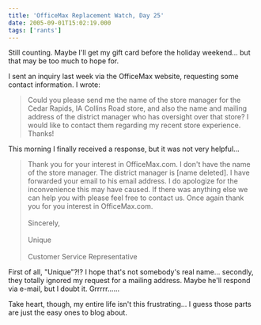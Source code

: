 ```yaml
---
title: 'OfficeMax Replacement Watch, Day 25'
date: 2005-09-01T15:02:19.000
tags: ['rants']
---
```


Still counting. Maybe I'll get my gift card before the holiday weekend... but that may be too much to hope for.

I sent an inquiry last week via the OfficeMax website, requesting some contact information. I wrote:

> Could you please send me the name of the store manager for the Cedar Rapids, IA Collins Road store, and also the name and mailing address of the district manager who has oversight over that store? I would like to contact them regarding my recent store experience. Thanks!

This morning I finally received a response, but it was not very helpful...

> Thank you for your interest in OfficeMax.com. I don't have the name of the store manager. The district manager is \[name deleted\]. I have forwarded your email to his email address. I do apologize for the inconvenience this may have caused. If there was anything else we can help you with please feel free to contact us. Once again thank you for you interest in OfficeMax.com.  
> <br/>
> Sincerely,  
> <br/>
> Unique  
> <br/>
> Customer Service Representative

First of all, "Unique"?!? I hope that's not somebody's real name... secondly, they totally ignored my request for a mailing address. Maybe he'll respond via e-mail, but I doubt it. Grrrrr......

Take heart, though, my entire life isn't this frustrating... I guess those parts are just the easy ones to blog about.
